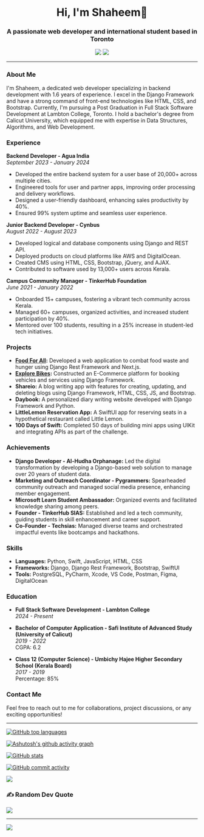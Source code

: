 <h1 align="center">Hi, I'm Shaheem👋</h1>
<h3 align="center">A passionate web developer and international student based in Toronto</h3>

<p align="center">
<!--   <a href="mailto:shaheempp@example.com"><img src="https://img.shields.io/badge/Email-shaheempp%40example.com-red"></a> -->
  <a href="https://www.linkedin.com/in/shaheempp"><img src="https://img.shields.io/badge/LinkedIn-Shaheem%20PP-blue"></a>
  <a href="https://shaheem.netlify.app"><img src="https://img.shields.io/badge/Personal%20Website-shaheem--pp-lightgrey"></a>
</p>

---

### About Me

I'm Shaheem, a dedicated web developer specializing in backend development with 1.6 years of experience. I excel in the Django Framework and have a strong command of front-end technologies like HTML, CSS, and Bootstrap. Currently, I'm pursuing a Post Graduation in Full Stack Software Development at Lambton College, Toronto. I hold a bachelor's degree from Calicut University, which equipped me with expertise in Data Structures, Algorithms, and Web Development.

### Experience

**Backend Developer - Agua India**  
*September 2023 - January 2024*  
- Developed the entire backend system for a user base of 20,000+ across multiple cities.
- Engineered tools for user and partner apps, improving order processing and delivery workflows.
- Designed a user-friendly dashboard, enhancing sales productivity by 40%.
- Ensured 99% system uptime and seamless user experience.

**Junior Backend Developer - Cynbus**  
*August 2022 - August 2023*  
- Developed logical and database components using Django and REST API.
- Deployed products on cloud platforms like AWS and DigitalOcean.
- Created CMS using HTML, CSS, Bootstrap, jQuery, and AJAX.
- Contributed to software used by 13,000+ users across Kerala.

**Campus Community Manager - TinkerHub Foundation**  
*June 2021 - January 2022*  
- Onboarded 15+ campuses, fostering a vibrant tech community across Kerala.
- Managed 60+ campuses, organized activities, and increased student participation by 40%.
- Mentored over 100 students, resulting in a 25% increase in student-led tech initiatives.

### Projects

- **[Food For All](https://github.com/AkshayBenny/food-surplus-detection):** Developed a web application to combat food waste and hunger using Django Rest Framework and Next.js.
- **[Explore Bikes](https://github.com/shaheem-pp/Explore-Bikes):** Constructed an E-Commerce platform for booking vehicles and services using Django Framework.
- **Shareio:** A blog writing app with features for creating, updating, and deleting blogs using Django Framework, HTML, CSS, JS, and Bootstrap.
- **Daybook:** A personalized diary writing website developed with Django Framework and Python.
- **LittleLemon Reservation App:** A SwiftUI app for reserving seats in a hypothetical restaurant called Little Lemon.
- **100 Days of Swift:** Completed 50 days of building mini apps using UIKit and integrating APIs as part of the challenge.

### Achievements

- **Django Developer - Al-Hudha Orphanage:** Led the digital transformation by developing a Django-based web solution to manage over 20 years of student data.
- **Marketing and Outreach Coordinator - Pygrammers:** Spearheaded community outreach and managed social media presence, enhancing member engagement.
- **Microsoft Learn Student Ambassador:** Organized events and facilitated knowledge sharing among peers.
- **Founder - TinkerHub SIAS:** Established and led a tech community, guiding students in skill enhancement and career support.
- **Co-Founder - Techsias:** Managed diverse teams and orchestrated impactful events like bootcamps and hackathons.

### Skills

- **Languages:** Python, Swift, JavaScript, HTML, CSS
- **Frameworks:** Django, Django Rest Framework, Bootstrap, SwiftUI
- **Tools:** PostgreSQL, PyCharm, Xcode, VS Code, Postman, Figma, DigitalOcean

### Education

- **Full Stack Software Development - Lambton College**  
  *2024 - Present*
  
- **Bachelor of Computer Application - Safi Institute of Advanced Study (University of Calicut)**  
  *2019 - 2022*  
  CGPA: 6.2

- **Class 12 (Computer Science) - Umbichy Hajee Higher Secondary School (Kerala Board)**  
  *2017 - 2019*  
  Percentage: 85%

### Contact Me

Feel free to reach out to me for collaborations, project discussions, or any exciting opportunities!

------

[![GitHub top languages](https://github-readme-stats.vercel.app/api/top-langs/?username=shaheem-pp&hide=javascript,scss,css,html&theme=blue-green&hide_border=false&include_all_commits=false&count_private=true&layout=compact)]()

[![Ashutosh's github activity graph](https://github-readme-activity-graph.vercel.app/graph?username=shaheem-pp&theme=github-compact)](https://github.com/ashutosh00710/github-readme-activity-graph)

[![GitHub stats](https://github-readme-stats.vercel.app/api?username=shaheem-pp&theme=blue-green&hide_border=false&include_all_commits=false&count_private=true)]()

[![GitHub commit activity](https://github-readme-streak-stats.herokuapp.com/?user=shaheem-pp&theme=blue-green&hide_border=false)]()

![](https://github-profile-trophy.vercel.app/?username=shaheem-pp&theme=matrix&no-frame=false&no-bg=false&margin-w=4)

### ✍️ Random Dev Quote
![](https://quotes-github-readme.vercel.app/api?type=horizontal&theme=dark)

---
[![](https://visitcount.itsvg.in/api?id=shaheem-pp&icon=5&color=3)](https://visitcount.itsvg.in)

